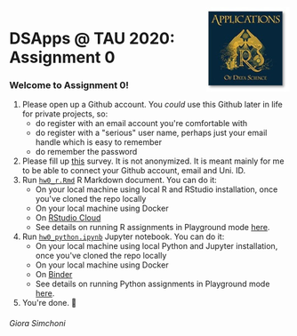 <img src="images/DSApps_logo_small.jpg" align="right" />

# DSApps @ TAU 2020: Assignment 0

### Welcome to Assignment 0!

1. Please open up a Github account. You *could* use this Github later in life for private projects, so:
	* do register with an email account you're comfortable with
	* do register with a "serious" user name, perhaps just your email handle which is easy to remember
	* do remember the password
2. Please fill up [this](https://docs.google.com/forms/d/e/1FAIpQLSeEnqho4eU-YtkGTFTBDhxwMetrNNRZhh7gALH8dajSZKUIkA/closedform) survey. It is not anonymized. It is meant mainly for me to be able to connect your Github account, email and Uni. ID.
3. Run [`hw0_r.Rmd`](hw0_r.Rmd) R Markdown document. You can do it:
	* On your local machine using local R and RStudio installation, once you've cloned the repo locally
	* On your local machine using Docker
	* On [RStudio Cloud](https://rstudio.cloud/spaces/53391/project/979569)
	* See details on running R assignments in Playground mode [here](https://github.com/DSApps-2020/Class_Slides/blob/master/Apps_of_DS_HW.pdf).
4. Run [`hw0_python.ipynb`](hw0_python.ipynb) Jupyter notebook. You can do it:
	* On your local machine using local Python and Jupyter installation, once you've cloned the repo locally
	* On your local machine using Docker
	* On [Binder](https://mybinder.org/v2/gh/DSApps-2020/HW0/master?filepath=hw0_python.ipynb)
	* See details on running Python assignments in Playground mode [here](https://github.com/DSApps-2020/Class_Slides/blob/master/Apps_of_DS_HW.pdf).
5. You're done. :nail_care:

###### Giora Simchoni